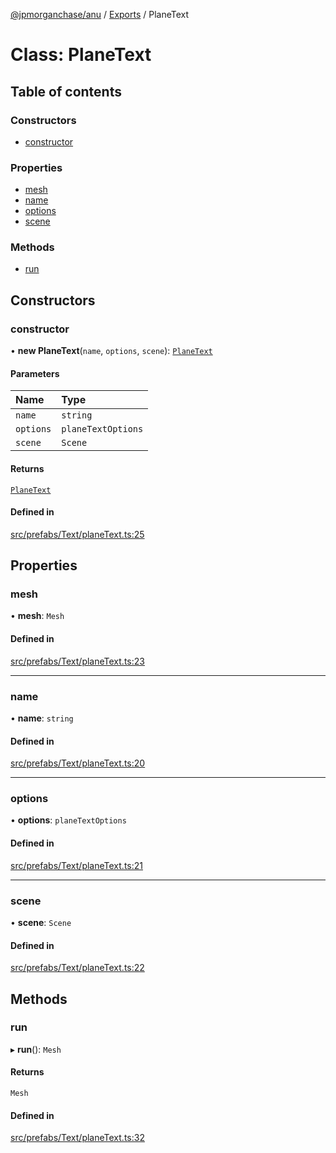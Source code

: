 [@jpmorganchase/anu](../README.md) / [Exports](../modules.md) / PlaneText

# Class: PlaneText

## Table of contents

### Constructors

- [constructor](PlaneText.md#constructor)

### Properties

- [mesh](PlaneText.md#mesh)
- [name](PlaneText.md#name)
- [options](PlaneText.md#options)
- [scene](PlaneText.md#scene)

### Methods

- [run](PlaneText.md#run)

## Constructors

### constructor

• **new PlaneText**(`name`, `options`, `scene`): [`PlaneText`](PlaneText.md)

#### Parameters

| Name | Type |
| :------ | :------ |
| `name` | `string` |
| `options` | `planeTextOptions` |
| `scene` | `Scene` |

#### Returns

[`PlaneText`](PlaneText.md)

#### Defined in

[src/prefabs/Text/planeText.ts:25](https://github.com/jpmorganchase/anu/blob/9b6add0/src/prefabs/Text/planeText.ts#L25)

## Properties

### mesh

• **mesh**: `Mesh`

#### Defined in

[src/prefabs/Text/planeText.ts:23](https://github.com/jpmorganchase/anu/blob/9b6add0/src/prefabs/Text/planeText.ts#L23)

___

### name

• **name**: `string`

#### Defined in

[src/prefabs/Text/planeText.ts:20](https://github.com/jpmorganchase/anu/blob/9b6add0/src/prefabs/Text/planeText.ts#L20)

___

### options

• **options**: `planeTextOptions`

#### Defined in

[src/prefabs/Text/planeText.ts:21](https://github.com/jpmorganchase/anu/blob/9b6add0/src/prefabs/Text/planeText.ts#L21)

___

### scene

• **scene**: `Scene`

#### Defined in

[src/prefabs/Text/planeText.ts:22](https://github.com/jpmorganchase/anu/blob/9b6add0/src/prefabs/Text/planeText.ts#L22)

## Methods

### run

▸ **run**(): `Mesh`

#### Returns

`Mesh`

#### Defined in

[src/prefabs/Text/planeText.ts:32](https://github.com/jpmorganchase/anu/blob/9b6add0/src/prefabs/Text/planeText.ts#L32)
